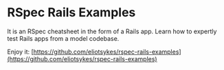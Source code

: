 # RSpec Rails Examples

It is an RSpec cheatsheet in the form of a Rails app. Learn how to expertly test Rails apps from a model codebase.

Enjoy it: [https://github.com/eliotsykes/rspec-rails-examples](https://github.com/eliotsykes/rspec-rails-examples)